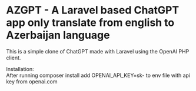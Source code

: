 # AZGPT - A Laravel based ChatGPT app only translate from english to Azerbaijan language

This is a simple clone of ChatGPT made with Laravel using the OpenAI PHP client.

Installation: </br>
After running composer install add OPENAI_API_KEY=sk- to env file with api key from openai.com
